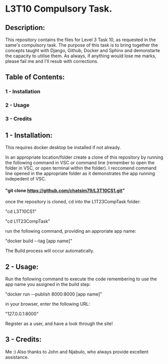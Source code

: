 # L3T10 Compulsory Task.

## Description:

This repository contains the files for Level 3 Task 10, as requested 
in the same's compulsory task. The purpose of this task is to bring 
together the concepts taught with Django, Github, Docker and Sphinx
and demonstarte the capacity to utilise them. As always, if 
anything would lose me marks, please fail me and I'll resub with 
corrections.

## Table of Contents:

### 1 - Installation
### 2 - Usage
### 3 - Credits

## 1 - Installation:

This requires docker desktop be installed if not already.

In an appropriate location/folder create a clone of this repository by 
running the following command in VSC or command line (remember to open 
the folder in VSC, or open terminal within the folder). I reccomend 
command line opened in the appropriate folder as it demonstrates the 
app running indepedent of VSC.

#### "git clone https://github.com/chatsim79/L3T10CS1.git"

once the repository is cloned, cd into the L1T23CompTask folder:

"cd L3T10CS1"

"cd L1T23CompTask"

run the following command, providing an approriate app name:

"docker build --tag [app name]"

The Build process will occur automatically.

## 2 - Usage:

Run the following command to execute the code remembering to use the
app name you assigned in the build step:

"docker run --publish 8000:8000 [app name]"

in your browser, enter the following URL:

"127.0.0.1:8000"

Register as a user, and have a look through the site!

## 3 - Credits: 

Me :) Also thanks to John and Njabulo, who always provide excellent
assistance.
